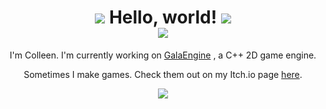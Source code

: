 <div align="center">
 	<h1>
		<img src="https://web.archive.org/web/20090820041811/http://www.geocities.com/mycatmaomao/x-hikashi14.gif">
			Hello, world!
		<img src="https://web.archive.org/web/20090820041811/http://www.geocities.com/mycatmaomao/x-hikashi14.gif">
		<br>
		<img src="https://i.imgur.com/79j21WY.png">
	</h1>
	<p>
		I'm Colleen. I'm currently working on <a href="https://github.com/colleen05/GalaEngine" target="_blank">GalaEngine</a> , a C++ 2D game engine.
	</p>
	<p>
		Sometimes I make games. Check them out on my Itch.io page <a href="https://collydev.itch.io/" target="_blank">here</a>.
	</p>
	<img src="https://web.archive.org/web/20091026194518/http://geocities.com/Vienna/Opera/5409/cat.gif">
</div>
